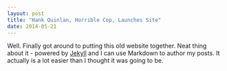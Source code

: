 ```yaml
---
layout: post
title: "Hank Quinlan, Horrible Cop, Launches Site"
date: 2014-05-21
---
```


Well. Finally got around to putting this old website together. Neat thing about it - powered by [Jekyll](http://jekyllrb.com) and I can use Markdown to author my posts. It actually is a lot easier than I thought it was going to be.
